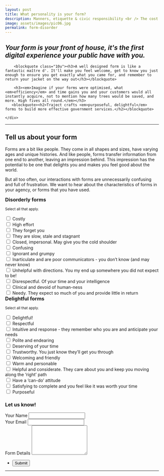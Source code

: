 ```yaml
---
layout: post
title: What personality is your form? 
description: Manners, etiquette & civic responsibility <br /> The cost of disorderly forms
image: assets/images/pic06.jpg
permalink: form-disorder
---
```

<div class="row">
    <div class="">
        <h2><em>Your form is your front of house, it's the first digital experience your public have with you.</em></h2>

        <blockquote class="10u"><h3>A well designed form is like a fantastic maître d'. It'll make you feel welcome, get to know you just enough to ensure you get exactly what you came for, and remember to return your jacket on the way out</h3></blockquote>

        <h3><em>Imagine if your forms were optimised, what <em>efficiency</em> and time gains you and your customers would all instantly acquire, not to mention how many trees would be saved, and more. High fives all round.</em></h3>
       <blockquote><h2>Traject crafts <em>purposeful, delightful</em> forms to build more effective government services.</h2></blockquote>

    </div>
</div>
<hr class="major" />

<form action="https://formspree.io/{{ site.email }}" method="POST">
   <h2>Tell us about your form</h2>
   <p class="">Forms are a bit like people. They come in all shapes and sizes, have varying ages and unique histories. And like people, forms transfer information from one end to another, leaving an impression behind. This impression has the potential to be one that delights you and makes you feel good about the world. </p>

   <p>But all too often, our interactions with forms are unnecessarily confusing and full of frustration. We want to hear about the characteristics of forms in your agency, or forms that you have used.</p>

   <div class="row">
        <div class="4u 12u$(small)">
           <h3 style="margin: 0">Disorderly forms</h3>
           <p><sup>Select all that apply.</sup></p>
           <div class="12u$(small)">
                <input type="checkbox" id="check-costly" name="check-costly">
                <label for="check-costly">Costly</label>
            </div>
            <div class="12u$(small)">
                <input type="checkbox" id="check-effort" name="check-effort">
                <label for="check-effort">High effort</label>
            </div>
            <div class="12u$(small)">
                <input type="checkbox" id="check-forgetful" name="check-forgetful">
                <label for="check-forgetful">They forget you</label>
            </div>
            <div class="12u$(small)">
                <input type="checkbox" id="check-slow" name="check-slow">
                <label for="check-slow">They are slow, stale and stagnant</label>
            </div>
            <div class="12u$(small)">
                <input type="checkbox" id="check-closed" name="check-closed">
                <label for="check-closed">Closed, impersonal. May give you the cold shoulder</label>
            </div>
            <div class="12u$(small)">
                <input type="checkbox" id="check-confusing" name="check-confusing">
                <label for="check-confusing">Confusing</label>
            </div>
            <div class="12u$(small)">
                <input type="checkbox" id="check-ignorant" name="check-ignorant">
                <label for="check-ignorant">Ignorant and grumpy</label>
            </div>
            <div class="12u$(small)">
                <input type="checkbox" id="check-inarticulate" name="check-inarticulate">
                <label for="check-inarticulate">Inarticulate and are poor communicators - you don’t know (and may never know) </label>
            </div>
            <div class="12u$(small)">
                <input type="checkbox" id="check-unhelpful" name="check-unhelpful">
                <label for="check-unhelpful">Unhelpful with directions. You my end up somewhere you did not expect to be!</label>
            </div>
            <div class="12u$(small)">
                <input type="checkbox" id="check-disrespectful" name="check-disrespectful">
                <label for="check-disrespectful">Disrespectful. Of your time and your intelligence</label>
            </div>
            <div class="12u$(small)">
                <input type="checkbox" id="check-clinical" name="check-clinical">
                <label for="check-clinical">Clinical and devoid of human-ness</label>
            </div>
            <div class="12u$(small)">
                <input type="checkbox" id="check-needy" name="check-needy">
                <label for="check-needy">Needy. They expect so much of you and provide little in return</label>
            </div>
       </div>
       <div class="4u 12u$(small)">
            <h3 style="margin: 0">Delightful forms</h3>
            <p><sup>Select all that apply.</sup></p>
            <div class="12u$(small)">
                <input type="checkbox" id="check-delightful" name="check-delightful">
                <label for="check-delightful">Delightful!</label>
            </div>
            <div class="12u$(small)">
                <input type="checkbox" id="check-respectful" name="check-respectful">
                <label for="check-respectful">Respectful</label>
            </div>
            <div class="12u$(small)">
                <input type="checkbox" id="check-intuative" name="check-intuative">
                <label for="check-intuative">Intuitive and response - they remember who you are and anticipate your needs</label>
            </div>
            <div class="12u$(small)">
                <input type="checkbox" id="check-polite" name="check-polite">
                <label for="check-polite">Polite and endearing</label>
            </div>
            <div class="12u$(small)">
                <input type="checkbox" id="check-deserving" name="check-deserving">
                <label for="check-deserving">Deserving of your time</label>
            </div>
            <div class="12u$(small)">
                <input type="checkbox" id="check-trustworth" name="check-trustworth">
                <label for="check-trustworth">Trustworthy. You just know they’ll get you through</label>
            </div>
            <div class="12u$(small)">
                <input type="checkbox" id="check-welcome" name="check-welcome">
                <label for="check-welcome">Welcoming and friendly</label>
            </div>
            <div class="12u$(small)">
                <input type="checkbox" id="check-warm" name="check-warm">
                <label for="check-warm">Warm and personable</label>
            </div>
            <div class="12u$(small)">
                <input type="checkbox" id="check-helpful" name="check-helpful">
                <label for="check-helpful">Helpful and considerate. They care about you and keep you moving along the ‘right’ path</label>
            </div>
            <div class="12u$(small)">
                <input type="checkbox" id="check-can" name="check-can">
                <label for="check-can">Have a ‘can-do’ attitude</label>
            </div>
            <div class="12u$(small)">
                <input type="checkbox" id="check-satisfy" name="check-satisfy">
                <label for="check-satisfy">Satisfying to complete and you feel like it was worth your time</label>
            </div>
            <div class="12u$(small)">
                <input type="checkbox" id="check-purposeful" name="check-purposeful">
                <label for="check-purposeful">Purposeful</label>
            </div>
    </div>
    <div class="4u$ 12u$(small)">
        <h3>Let us know!</h3>
        <div class="field">
            <label for="name">Your Name</label>
            <input type="text" name="name" id="name" />
        </div>
        <div class="field">
            <label for="email">Your Email</label>
            <input type="text" name="_replyto" id="email" />
        </div>
        <div class="field">
            <label for="message">Form Details</label>
            <textarea name="message" id="message" rows="6"></textarea>
        </div>
        <ul class="actions">
            <li><input type="submit" value="Submit" class="special" /></li>
        </ul>
    </div>
    </div>
</form>
<hr class="major" />






